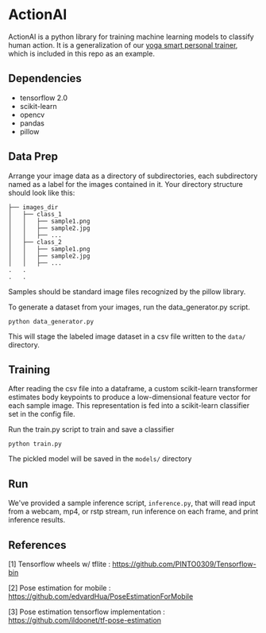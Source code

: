 # ActionAI

ActionAI is a python library for training machine learning models to classify human action. It is a generalization of our [yoga smart personal trainer](https://www.hackster.io/yogai/yogai-smart-personal-trainer-f53744), which is included in this repo as an example.

## Dependencies
- tensorflow 2.0
- scikit-learn
- opencv
- pandas
- pillow


## Data Prep 
Arrange your image data as a directory of subdirectories, each subdirectory named as a label for the images contained in it. Your directory structure should look like this:

```
├── images_dir
│   ├── class_1
│   │   ├── sample1.png
│   │   ├── sample2.jpg
│   │   ├── ...
│   ├── class_2
│   │   ├── sample1.png
│   │   ├── sample2.jpg
│   │   ├── ...
.   .
.   .
```
Samples should be standard image files recognized by the pillow library.

To generate a dataset from your images, run the data_generator.py script.
```
python data_generator.py
```
This will stage the labeled image dataset in a csv file written to the ```data/``` directory.

## Training
After reading the csv file into a dataframe, a custom scikit-learn transformer estimates body keypoints to produce a low-dimensional feature vector for each sample image. This representation is fed into a scikit-learn classifier set in the config file. 

Run the train.py script to train and save a classifier
```
python train.py
```

The pickled model will be saved in the ```models/``` directory

## Run
We've provided a sample inference script, ```inference.py```, that will read input from a webcam, mp4, or rstp stream, run inference on each frame, and print inference results. 

## References
[1] Tensorflow wheels w/ tflite : https://github.com/PINTO0309/Tensorflow-bin

[2] Pose estimation for mobile : https://github.com/edvardHua/PoseEstimationForMobile

[3] Pose estimation tensorflow implementation : https://github.com/ildoonet/tf-pose-estimation
